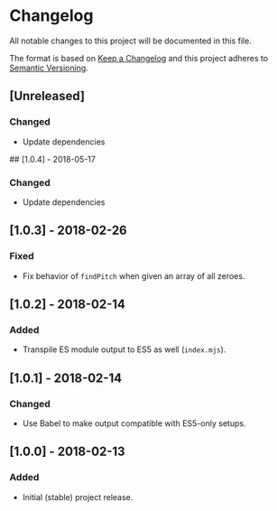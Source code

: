 # Changelog

All notable changes to this project will be documented in this file.

The format is based on [Keep a Changelog](http://keepachangelog.com/en/1.0.0/)
and this project adheres to [Semantic
Versioning](http://semver.org/spec/v2.0.0.html).

## [Unreleased]
### Changed
- Update dependencies

## [1.0.4] - 2018-05-17
### Changed
- Update dependencies

## [1.0.3] - 2018-02-26
### Fixed
- Fix behavior of `findPitch` when given an array of all zeroes.

## [1.0.2] - 2018-02-14
### Added
- Transpile ES module output to ES5 as well (`index.mjs`).

## [1.0.1] - 2018-02-14
### Changed
- Use Babel to make output compatible with ES5-only setups.

## [1.0.0] - 2018-02-13
### Added
- Initial (stable) project release.
